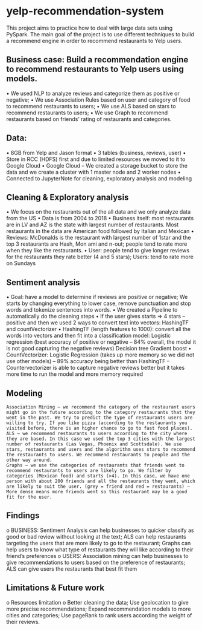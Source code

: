 # yelp-recommendation-system
This project aims to practice how to deal with large data sets using PySpark. The main goal of the project is to use different techniques to build a recommend engine in order to recommend restaurants to Yelp users. 

## Business case: Build a recommendation engine to recommend restaurants to Yelp users using models. 
•	We used NLP to analyze reviews and categorize them as positive or negative; 
•	We use Association Rules based on user and category of food to recommend restaurants to users;
•	We use ALS based on stars to recommend restaurants to users;
•	We use Graph to recommend restaurants based on friends’ rating of restaurants and categories.

## Data: 
•	8GB from Yelp and Jason format 
•	3 tables (business, reviews, user) 
•	Store in RCC (HDFS) first and due to limited resources we moved to it to Google Cloud
•	Google Cloud – We created a storage bucket to store the data and we create a cluster with 1 master node and 2 worker nodes 
•	Connected to JupyterNote for cleaning, exploratory analysis and modeling

## Cleaning & Exploratory analysis
•	We focus on the restaurants out of the all data and we only analyze data from the US
•	Data is from 2004 to 2018
•	Business itself: most restaurants are in LV and AZ is the state with largest number of restaurants. Most restaurants in the data are American food followed by Italian and Mexican
•	Reviews: McDonalds is the restaurant with largest number of 1star and the top 3 restaurants are Hash, Mon ami and n-out; people tend to rate more when they like the restaurants. 
•	User: people tend to give longer reviews for the restaurants they rate better (4 and 5 stars); Users: tend to rate more on Sundays

## Sentiment analysis
•	Goal: have a model to determine if reviews are positive or negative; We starts by changing everything to lower case, remove punctuation and stop words and tokenize sentences into words. 
•	We created a Pipeline to automatically do the cleaning steps
•	If the user gives starts => 4 stars – positive and then we used 2 ways to convert text into vectors: HashingTF and countVectorizer
•	HashingTF (length features to 1000): convert all the words into vectors and then fit into a classification model:
    Logistic regression (best accuracy of positive or negative – 84% overall, the model it is not good capturing the negative reviews)
    Decision tree
    Gradient boost
•	CountVectorizer:
    Logistic Regression (takes up more memory so we did not use other models) – 89% accuracy being better than HashingTF – Countervectorizer is able to capture negative reviews better but it takes more time to run the model and more memory required

## Modeling
    Association Mining – we recommend the category of the restaurant users might go in the future according to the category restaurants that they went in the past. We try to predict the type of restaurants users are willing to try. If you like pizza (according to the restaurants you visited before, there is an higher chance to go to fast food places).
    ALS – we recommend restaurants to users according to the city where they are based. In this case we used the top 3 cities with the largest number of restaurants (Las Vegas, Phoenix and Scottsdale). We use stars, restaurants and users and the algorithm uses stars to recommend the restaurants to users. We recommend restaurants to people and the other way around.
    Graphs – we use the categories of restaurants that friends went to recommend restaurants to users are likely to go. We filter by categories (Mexican food) and starts (>4). In this case, we have one person with about 200 friends and all the restaurants they went, which are likely to suit the user. (grey = friend and red = restaurants) – More dense means more friends went so this restaurant may be a good fit for the user.

## Findings 
o	BUSINESS: Sentiment Analysis can help businesses to quicker classify as good or bad review without looking at the text; ALS can help restaurants targeting the users that are more likely to go to the restaurant; Graphs can help users to know what type of restaurants they will like according to their friend’s preferences 
o	USERS: Association mining can help businesses to give recommendations to users based on the preference of restaurants; ALS can give users the restaurants that best fit them  

## Limitations & Future work
o	Resources limitation
o	Better cleaning the data; Use geolocation to give more precise recommendations; Expand recommendation models to more cities and categories; Use pageRank to rank users according the weight of their reviews.

